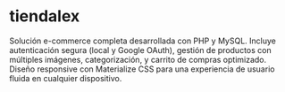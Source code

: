 # tiendalex
Solución e-commerce completa desarrollada con PHP y MySQL. Incluye autenticación segura (local y Google OAuth), gestión de productos con múltiples imágenes, categorización, y carrito de compras optimizado. Diseño responsive con Materialize CSS para una experiencia de usuario fluida en cualquier dispositivo.
